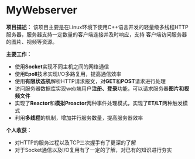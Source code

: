 # MyWebserver
**项目描述：** 该项目主要是在Linux环境下使用C++语言开发的轻量级多线程HTTP服务器，服务器支持一定数量的客户端连接并及时响应，支持 客户端访问服务器的图片、视频等资源。


**主要工作：**
* 使用**Socket**实现不同主机之间的网络通信
* 使用**Epoll**技术实现I/O多路复用，提高通信效率
* 使用**有限状态机**解析HTTP请求报文，对**GET**和**POST**请求进行处理
* 访问服务器数据库实现web端用户**注册、登录**功能，可以请求服务器**图片和视频文件**
* 实现了**Reactor**和**模拟Proactor**两种事件处理模式，实现了**ET/LT**两种触发模式
* 利用**多线程**的机制，增加并行服务数量，提高服务器效率


**个人收获：**
* 对HTTP的服务过程以及TCP三次握手有了更深的了解
* 对于Socket通信以及I/O复用有了一定的了解，对已有的知识进行夯实
